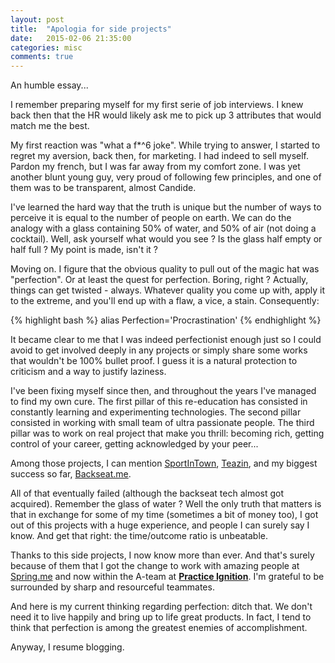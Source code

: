 ```yaml
---
layout: post
title:  "Apologia for side projects"
date:   2015-02-06 21:35:00
categories: misc
comments: true
---
```


An humble essay...

I remember preparing myself for my first serie of job interviews. I knew back then that the HR would likely ask me to pick up 3 attributes that would match me the best.

My first reaction was "what a f*^6 joke". While trying to answer, I started to regret my aversion, back then, for marketing. I had indeed to sell myself. Pardon my french, but I was far away from my comfort zone. I was yet another blunt young guy, very proud of following few principles, and one of them was to be transparent, almost Candide.

I've learned the hard way that the truth is unique but the number of ways to perceive it is equal to the number of people on earth. We can do the analogy with a glass containing 50% of water, and 50% of air (not doing a cocktail). Well, ask yourself what would you see ? Is the glass half empty or half full ? My point is made, isn't it ?

Moving on. I figure that the obvious quality to pull out of the magic hat was "perfection". Or at least the quest for perfection. Boring, right ? Actually, things can get twisted - always. Whatever quality you come up with, apply it to the extreme, and you'll end up with a flaw, a vice, a stain. Consequently:

{% highlight bash %}
alias Perfection='Procrastination'
{% endhighlight %}

It became clear to me that I was indeed perfectionist enough just so I could avoid to get involved deeply in any projects or simply share some works that wouldn't be 100% bullet proof. I guess it is a natural protection to criticism and a way to justify laziness.

I've been fixing myself since then, and throughout the years I've managed to find my own cure. The first pillar of this re-education has consisted in constantly learning and experimenting technologies. The second pillar consisted in working with small team of ultra passionate people. The third pillar was to work on real project that make you thrill: becoming rich, getting control of your career, getting acknowledged by your peer...

Among those projects, I can mention <a href="https://sportintown.com/" target="_blank">SportInTown</a>, <a href="http://teaz.in/" target="_blank">Teazin</a>, and my biggest success so far, <a href="http://backseat.me/" target="_blank">Backseat.me</a>.

All of that eventually failed (although the backseat tech almost got acquired). Remember the glass of water ? Well the only truth that matters is that in exchange for some of my time (sometimes a bit of money too), I got out of this projects with a huge experience, and people I can surely say I know. And get that right: the time/outcome ratio is unbeatable.

Thanks to this side projects, I now know more than ever. And that's surely because of them that I got the change to work with amazing people at <a href="http://spring.me" target="_blank">Spring.me</a> and now within the A-team at <a href="http://practiceignition.com/" target="_blank" style="font-weight:bold;">Practice Ignition</a>. I'm grateful to be surrounded by sharp and resourceful teammates.

And here is my current thinking regarding perfection: ditch that. We don't need it to live happily and bring up to life great products. In fact, I tend to think that perfection is among the greatest enemies of accomplishment.

Anyway, I resume blogging.
